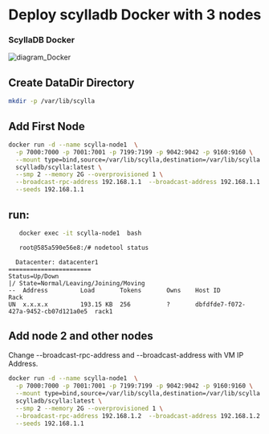 # Deploy scylladb Docker with 3 nodes
### ScyllaDB Docker 

![diagram_Docker](https://github.com/chrsac/scylladb/assets/8300074/8e3bbfd1-a1e2-4f60-96c9-364e708eda35)

## Create DataDir Directory

```bash
mkdir -p /var/lib/scylla
```

## Add First Node 

```bash
docker run -d --name scylla-node1  \
  -p 7000:7000 -p 7001:7001 -p 7199:7199 -p 9042:9042 -p 9160:9160 \
  --mount type=bind,source=/var/lib/scylla,destination=/var/lib/scylla \
  scylladb/scylla:latest \
  --smp 2 --memory 2G --overprovisioned 1 \
  --broadcast-rpc-address 192.168.1.1  --broadcast-address 192.168.1.1 \
  --seeds 192.168.1.1

```

## run: 

```bash
   docker exec -it scylla-node1  bash
```

```bash
   root@585a590e56e8:/# nodetool status
```

```console
  Datacenter: datacenter1
=======================
Status=Up/Down
|/ State=Normal/Leaving/Joining/Moving
--  Address         Load       Tokens       Owns    Host ID                               Rack
UN  x.x.x.x         193.15 KB  256          ?       dbfdfde7-f072-427a-9452-cb07d121a0e5  rack1

```

## Add node 2 and other nodes

Change --broadcast-rpc-address and --broadcast-address with VM IP Address.

```bash
docker run -d --name scylla-node1  \
  -p 7000:7000 -p 7001:7001 -p 7199:7199 -p 9042:9042 -p 9160:9160 \
  --mount type=bind,source=/var/lib/scylla,destination=/var/lib/scylla \
  scylladb/scylla:latest \
  --smp 2 --memory 2G --overprovisioned 1 \
  --broadcast-rpc-address 192.168.1.2  --broadcast-address 192.168.1.2 \
  --seeds 192.168.1.1
```






  



